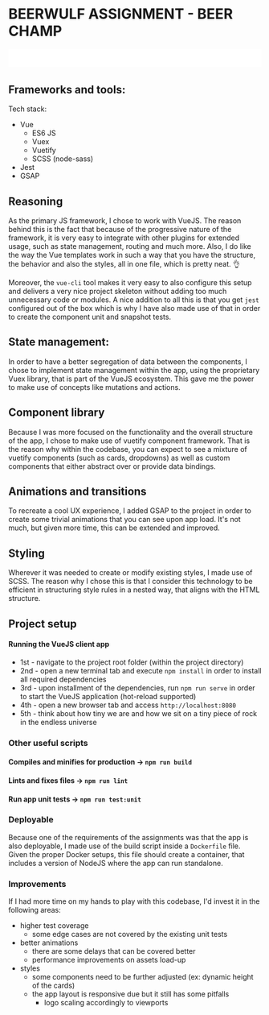 # BEERWULF ASSIGNMENT - BEER CHAMP

![beerwulf](./src/assets/logo.png)

## Frameworks and tools:
Tech stack:
- Vue
    - ES6 JS
    - Vuex
    - Vuetify
    - SCSS (node-sass)
- Jest
- GSAP

## Reasoning
As the primary JS framework, I chose to work with VueJS. The reason behind this
is the fact that because of the progressive nature of the framework, it is very easy
to integrate with other plugins for extended usage, such as state management, routing and much more.
Also, I do like the way the Vue templates work in such a way that you have the structure, the
behavior and also the styles, all in one file, which is pretty neat. 👌

Moreover, the `vue-cli` tool makes it very easy to also configure this setup and delivers
a very nice project skeleton without adding too much unnecessary code or modules. A nice addition
to all this is that you get `jest` configured out of the box which is why I have also made use
of that in order to create the component unit and snapshot tests.

## State management:
In order to have a better segregation of data between the components, I chose to implement
state management within the app, using the proprietary Vuex library, that is part of the VueJS
ecosystem. This gave me the power to make use of concepts like mutations and actions.

## Component library
Because I was more focused on the functionality and the overall structure of the app, I chose to
make use of vuetify component framework. That is the reason why within the codebase, you can expect
to see a mixture of vuetify components (such as cards, dropdowns) as well as custom components
that either abstract over or provide data bindings.

## Animations and transitions
To recreate a cool UX experience, I added GSAP to the project in order to create some trivial
animations that you can see upon app load. It's not much, but given more time, this can be
extended and improved.

## Styling
Wherever it was needed to create or modify existing styles, I made use of SCSS. The reason why I chose
this is that I consider this technology to be efficient in structuring style rules in a nested way, 
that aligns with the HTML structure.

## Project setup
#### Running the VueJS client app
* 1st - navigate to the project root folder (within the project directory)
* 2nd - open a new terminal tab and execute `npm install` in order to install all required dependencies
* 3rd - upon installment of the dependencies, run `npm run serve` in order to start the VueJS application (hot-reload supported)
* 4th - open a new browser tab and access `http://localhost:8080` 
* 5th - think about how tiny we are and how we sit on a tiny piece of rock in the endless universe

### Other useful scripts
#### Compiles and minifies for production -> `npm run build`
#### Lints and fixes files -> `npm run lint`
#### Run app unit tests -> `npm run test:unit`

### Deployable
Because one of the requirements of the assignments was that the app is also deployable,
I made use of the build script inside a `Dockerfile` file. Given the proper Docker setups,
this file should create a container, that includes a version of NodeJS where the app
can run standalone. 

### Improvements

If I had more time on my hands to play with this codebase, I'd invest it in the following areas:
- higher test coverage
    - some edge cases are not covered by the existing unit tests
- better animations 
    - there are some delays that can be covered better
    - performance improvements on assets load-up
- styles 
    - some components need to be further adjusted (ex: dynamic height of the cards)
    - the app layout is responsive due but it still has some pitfalls
        - logo scaling accordingly to viewports
        

